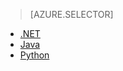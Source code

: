> [AZURE.SELECTOR]
- [.NET](/documentation/articles/storage-client-side-encryption/)
- [Java](/documentation/articles/storage-client-side-encryption-java/)
- [Python](/documentation/articles/storage-client-side-encryption-python/)

<!---HONumber=Mooncake_0829_2016-->